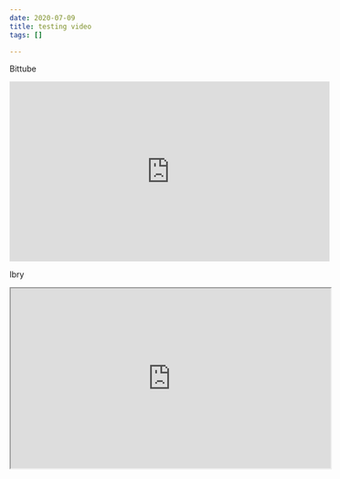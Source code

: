 ```yaml
---
date: 2020-07-09
title: testing video
tags: []

---
```

Bittube

<iframe width="560" height="315" sandbox="allow-same-origin allow-scripts allow-popups" src="https://bittube.video/videos/embed/4223972c-1973-4135-b3d7-2d05062d1fe4" frameborder="0" allowfullscreen></iframe>

lbry

<iframe width="560" height="315" src="https://lbry.tv/$/embed/Bladerunner2022/44fb65ca82bd8f52123ebec18dcdbc5ec5f0f87e" allowfullscreen></iframe>